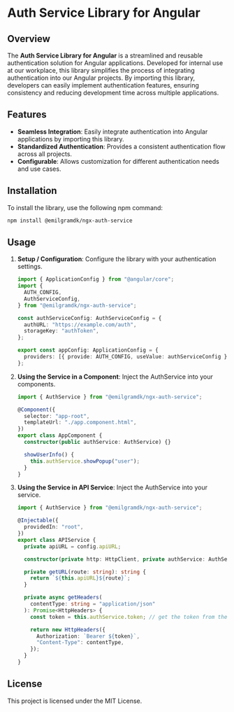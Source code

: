 # Auth Service Library for Angular

## Overview

The **Auth Service Library for Angular** is a streamlined and reusable authentication solution for Angular applications. Developed for internal use at our workplace, this library simplifies the process of integrating authentication into our Angular projects. By importing this library, developers can easily implement authentication features, ensuring consistency and reducing development time across multiple applications.

## Features

- **Seamless Integration**: Easily integrate authentication into Angular applications by importing this library.
- **Standardized Authentication**: Provides a consistent authentication flow across all projects.
- **Configurable**: Allows customization for different authentication needs and use cases.

## Installation

To install the library, use the following npm command:

```bash
npm install @emilgramdk/ngx-auth-service
```

## Usage

1. **Setup / Configuration**: Configure the library with your authentication settings.

   ```typescript
   import { ApplicationConfig } from "@angular/core";
   import {
     AUTH_CONFIG,
     AuthServiceConfig,
   } from "@emilgramdk/ngx-auth-service";

   const authServiceConfig: AuthServiceConfig = {
     authURL: "https://example.com/auth",
     storageKey: "authToken",
   };

   export const appConfig: ApplicationConfig = {
     providers: [{ provide: AUTH_CONFIG, useValue: authServiceConfig }],
   };
   ```

2. **Using the Service in a Component**: Inject the AuthService into your components.

   ```typescript
   import { AuthService } from "@emilgramdk/ngx-auth-service";

   @Component({
     selector: "app-root",
     templateUrl: "./app.component.html",
   })
   export class AppComponent {
     constructor(public authService: AuthService) {}

     showUserInfo() {
       this.authService.showPopup("user");
     }
   }
   ```

3. **Using the Service in API Service**: Inject the AuthService into your service.

   ```typescript
   import { AuthService } from "@emilgramdk/ngx-auth-service";

   @Injectable({
     providedIn: "root",
   })
   export class APIService {
     private apiURL = config.apiURL;

     constructor(private http: HttpClient, private authService: AuthService) {}

     private getURL(route: string): string {
       return `${this.apiURL}${route}`;
     }

     private async getHeaders(
       contentType: string = "application/json"
     ): Promise<HttpHeaders> {
       const token = this.authService.token; // get the token from the authService

       return new HttpHeaders({
         Authorization: `Bearer ${token}`,
         "Content-Type": contentType,
       });
     }
   }
   ```

## License

This project is licensed under the MIT License.
